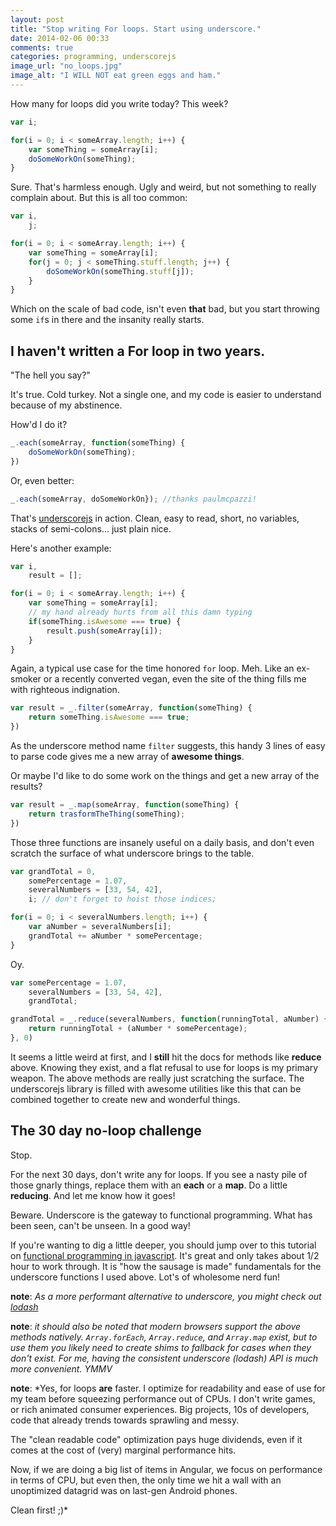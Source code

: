 ```yaml
---
layout: post
title: "Stop writing For loops. Start using underscore."
date: 2014-02-06 00:33
comments: true
categories: programming, underscorejs
image_url: "no_loops.jpg"
image_alt: "I WILL NOT eat green eggs and ham."
---
```



How many for loops did you write today? This week?

``` javascript
var i;

for(i = 0; i < someArray.length; i++) {
	var someThing = someArray[i];
	doSomeWorkOn(someThing);
}
```

Sure. That's harmless enough. Ugly and weird, but not something to really complain about. But this is all too common:

``` javascript
var i,
	j;

for(i = 0; i < someArray.length; i++) {
	var someThing = someArray[i];
	for(j = 0; j < someThing.stuff.length; j++) {
		doSomeWorkOn(someThing.stuff[j]);
	}
}
```

Which on the scale of bad code, isn't even **that** bad, but you start throwing some `if`s in there and the insanity really starts.

## I haven't written a For loop in two years.

"The hell you say?"

It's true. Cold turkey. Not a single one, and my code is easier to understand because of my abstinence.

How'd I do it?

``` javascript
_.each(someArray, function(someThing) {
	doSomeWorkOn(someThing);
})
```

Or, even better:

``` javascript
_.each(someArray, doSomeWorkOn}); //thanks paulmcpazzi!
```

That's [underscorejs](http://underscorejs.org/) in action. Clean, easy to read, short, no variables, stacks of semi-colons... just plain nice.

Here's another example:

``` javascript
var i,
	result = [];

for(i = 0; i < someArray.length; i++) {
	var someThing = someArray[i];
	// my hand already hurts from all this damn typing
	if(someThing.isAwesome === true) {
		result.push(someArray[i]);
	}
}
```

Again, a typical use case for the time honored `for` loop. Meh. Like an ex-smoker or a recently converted vegan, even the site of the thing fills me with righteous indignation.

``` javascript
var result = _.filter(someArray, function(someThing) {
	return someThing.isAwesome === true;
})
```

As the underscore method name `filter` suggests, this handy 3 lines of easy to parse code gives me a new array of **awesome things**.

Or maybe I'd like to do some work on the things and get a new array of the results?

``` javascript
var result = _.map(someArray, function(someThing) {
	return trasformTheThing(someThing);
})
```

Those three functions are insanely useful on a daily basis, and don't even scratch the surface of what underscore brings to the table.

``` javascript
var grandTotal = 0,
	somePercentage = 1.07,
	severalNumbers = [33, 54, 42],
	i; // don't forget to hoist those indices;

for(i = 0; i < severalNumbers.length; i++) {
	var aNumber = severalNumbers[i];
	grandTotal += aNumber * somePercentage;
}
```

Oy.

``` javascript
var somePercentage = 1.07,
	severalNumbers = [33, 54, 42],
	grandTotal; 

grandTotal = _.reduce(severalNumbers, function(runningTotal, aNumber) {
	return runningTotal + (aNumber * somePercentage);
}, 0)
```

It seems a little weird at first, and I **still** hit the docs for methods like **reduce** above. Knowing they exist, and a flat refusal to use for loops is my primary weapon. The above methods are really just scratching the surface. The underscorejs library is filled with awesome utilities like this that can be combined together to create new and wonderful things.

## The 30 day no-loop challenge

Stop.

For the next 30 days, don't write any for loops. If you see a nasty pile of those gnarly things, replace them with an **each** or a **map**. Do a little **reducing**. And let me know how it goes!

Beware. Underscore is the gateway to functional programming. What has been seen, can't be unseen. In a good way!

If you're wanting to dig a little deeper, you should jump over to this tutorial on [functional programming in javascript](http://reactive-extensions.github.io/learnrx/). It's great and only takes about 1/2 hour to work through. It is "how the sausage is made" fundamentals for the underscore functions I used above. Lot's of wholesome nerd fun!

**note**: *As a more performant alternative to underscore, you might check out [lodash](http://lodash.com/benchmarks)*

**note**: *it should also be noted that modern browsers support the above methods natively. `Array.forEach`, `Array.reduce`, and `Array.map` exist, but to use them you likely need to create shims to fallback for cases when they don't exist. For me, having the consistent underscore (lodash) API is much more convenient. YMMV*

**note**: *Yes, for loops **are** faster. I optimize for readability and ease of use for my team before squeezing performance out of CPUs. I don't write games, or rich animated consumer experiences. Big projects, 10s of developers, code that already trends towards sprawling and messy.

The "clean readable code" optimization pays huge dividends, even if it comes at the cost of (very) marginal performance hits.

Now, if we are doing a big list of items in Angular, we focus on performance in terms of CPU, but even then, the only time we hit a wall with an unoptimized datagrid was on last-gen Android phones.

Clean first! ;)*

